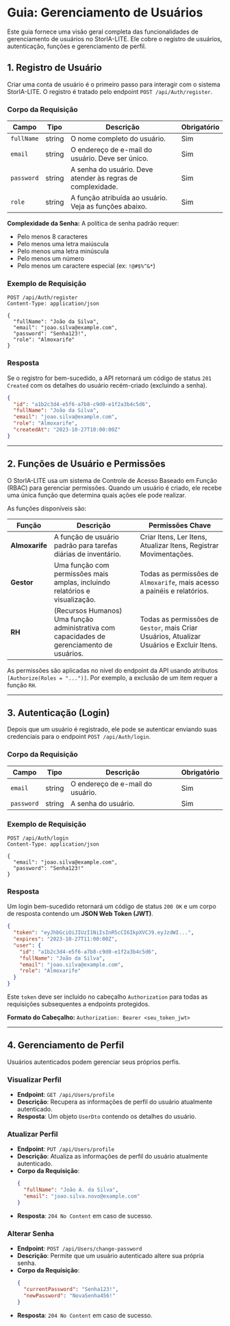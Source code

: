 # Guia: Gerenciamento de Usuários

Este guia fornece uma visão geral completa das funcionalidades de gerenciamento de usuários no StorIA-LITE. Ele cobre o registro de usuários, autenticação, funções e gerenciamento de perfil.

## 1. Registro de Usuário

Criar uma conta de usuário é o primeiro passo para interagir com o sistema StorIA-LITE. O registro é tratado pelo endpoint `POST /api/Auth/register`.

### Corpo da Requisição

| Campo      | Tipo   | Descrição                                         | Obrigatório |
|------------|--------|-----------------------------------------------------|-------------|
| `fullName` | string | O nome completo do usuário.                         | Sim         |
| `email`    | string | O endereço de e-mail do usuário. Deve ser único.    | Sim         |
| `password` | string | A senha do usuário. Deve atender às regras de complexidade. | Sim         |
| `role`     | string | A função atribuída ao usuário. Veja as funções abaixo. | Sim         |

**Complexidade da Senha:**
A política de senha padrão requer:
* Pelo menos 8 caracteres
* Pelo menos uma letra maiúscula
* Pelo menos uma letra minúscula
* Pelo menos um número
* Pelo menos um caractere especial (ex: `!@#$%^&*`)

### Exemplo de Requisição

```http
POST /api/Auth/register
Content-Type: application/json

{
  "fullName": "João da Silva",
  "email": "joao.silva@example.com",
  "password": "Senha123!",
  "role": "Almoxarife"
}
```

### Resposta

Se o registro for bem-sucedido, a API retornará um código de status `201 Created` com os detalhes do usuário recém-criado (excluindo a senha).

```json
{
  "id": "a1b2c3d4-e5f6-a7b8-c9d0-e1f2a3b4c5d6",
  "fullName": "João da Silva",
  "email": "joao.silva@example.com",
  "role": "Almoxarife",
  "createdAt": "2023-10-27T10:00:00Z"
}
```

---

## 2. Funções de Usuário e Permissões

O StorIA-LITE usa um sistema de Controle de Acesso Baseado em Função (RBAC) para gerenciar permissões. Quando um usuário é criado, ele recebe uma única função que determina quais ações ele pode realizar.

As funções disponíveis são:

| Função       | Descrição                                                              | Permissões Chave                                                              |
|--------------|------------------------------------------------------------------------|-------------------------------------------------------------------------------|
| **Almoxarife** | A função de usuário padrão para tarefas diárias de inventário.         | Criar Itens, Ler Itens, Atualizar Itens, Registrar Movimentações.             |
| **Gestor**   | Uma função com permissões mais amplas, incluindo relatórios e visualização. | Todas as permissões de `Almoxarife`, mais acesso a painéis e relatórios.      |
| **RH**       | (Recursos Humanos) Uma função administrativa com capacidades de gerenciamento de usuários. | Todas as permissões de `Gestor`, mais Criar Usuários, Atualizar Usuários e Excluir Itens. |

As permissões são aplicadas no nível do endpoint da API usando atributos `[Authorize(Roles = "...")]`. Por exemplo, a exclusão de um item requer a função `RH`.

---

## 3. Autenticação (Login)

Depois que um usuário é registrado, ele pode se autenticar enviando suas credenciais para o endpoint `POST /api/Auth/login`.

### Corpo da Requisição

| Campo      | Tipo   | Descrição                   | Obrigatório |
|------------|--------|-------------------------------|-------------|
| `email`    | string | O endereço de e-mail do usuário. | Sim         |
| `password` | string | A senha do usuário.           | Sim         |

### Exemplo de Requisição

```http
POST /api/Auth/login
Content-Type: application/json

{
  "email": "joao.silva@example.com",
  "password": "Senha123!"
}
```

### Resposta

Um login bem-sucedido retornará um código de status `200 OK` e um corpo de resposta contendo um **JSON Web Token (JWT)**.

```json
{
  "token": "eyJhbGciOiJIUzI1NiIsInR5cCI6IkpXVCJ9.eyJzdWI...",
  "expires": "2023-10-27T11:00:00Z",
  "user": {
    "id": "a1b2c3d4-e5f6-a7b8-c9d0-e1f2a3b4c5d6",
    "fullName": "João da Silva",
    "email": "joao.silva@example.com",
    "role": "Almoxarife"
  }
}
```

Este `token` deve ser incluído no cabeçalho `Authorization` para todas as requisições subsequentes a endpoints protegidos.

**Formato do Cabeçalho:** `Authorization: Bearer <seu_token_jwt>`

---

## 4. Gerenciamento de Perfil

Usuários autenticados podem gerenciar seus próprios perfis.

### Visualizar Perfil

*   **Endpoint**: `GET /api/Users/profile`
*   **Descrição**: Recupera as informações de perfil do usuário atualmente autenticado.
*   **Resposta**: Um objeto `UserDto` contendo os detalhes do usuário.

### Atualizar Perfil

*   **Endpoint**: `PUT /api/Users/profile`
*   **Descrição**: Atualiza as informações de perfil do usuário atualmente autenticado.
*   **Corpo da Requisição**:
    ```json
    {
      "fullName": "João A. da Silva",
      "email": "joao.silva.novo@example.com"
    }
    ```
*   **Resposta**: `204 No Content` em caso de sucesso.

### Alterar Senha

*   **Endpoint**: `POST /api/Users/change-password`
*   **Descrição**: Permite que um usuário autenticado altere sua própria senha.
*   **Corpo da Requisição**:
    ```json
    {
      "currentPassword": "Senha123!",
      "newPassword": "NovaSenha456!"
    }
    ```
*   **Resposta**: `204 No Content` em caso de sucesso.
